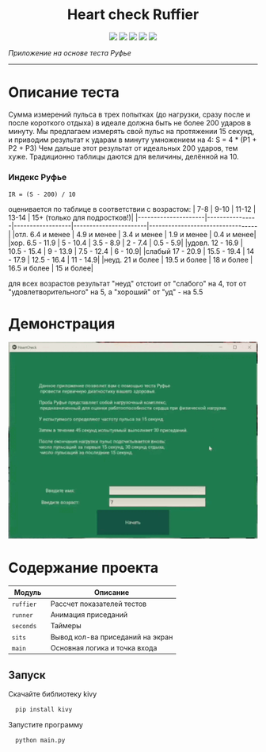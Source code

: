 
<h1 align="center">Heart check Ruffier</h1>

<p align="left">
 
</p>

<p align="right">
  


<p align="center">
  <img src="https://img.shields.io/badge/made%20on-python-blue" >
  <img src="https://img.shields.io/badge/with-kivy-brightgreen">
  <img src="https://img.shields.io/github/license/jonotyan/kivy-app-Ruffier">
  <img src="https://img.shields.io/badge/%20-%20-white" >
  <img src="https://img.shields.io/github/stars/jonotyan/kivy-app-Ruffier">
</p>

  


_Приложение на основе теста Руфье_

---
# Описание теста
Сумма измерений пульса в трех попытках (до нагрузки, сразу после и после короткого отдыха)
в идеале должна быть не более 200 ударов в минуту. 
Мы предлагаем измерять свой пульс на протяжении 15 секунд, 
и приводим результат к ударам в минуту умножением на 4:
    S = 4 * (P1 + P2 + P3)
Чем дальше этот результат от идеальных 200 ударов, тем хуже.
Традиционно таблицы даются для величины, делённой на 10. 

### Индекс Руфье   
    IR = (S - 200) / 10
оценивается по таблице в соответствии с возрастом:
|        7-8          |   9-10         |       11-12      |         13-14         |       15+ (только для подростков!)|
|---------------------|----------------|------------------|-----------------------|----------------------------------|
|отл.    6.4 и менее  |  4.9 и менее   |    3.4 и менее   |      1.9 и менее      |         0.4 и менее|
|хор.    6.5 - 11.9   |  5 - 10.4      |    3.5 - 8.9     |      2 - 7.4          |         0.5 - 5.9|
|удовл.  12 - 16.9    |  10.5 - 15.4   |    9 - 13.9      |      7.5 - 12.4       |         6 - 10.9|
|слабый  17 - 20.9    |  15.5 - 19.4   |    14 - 17.9     |      12.5 - 16.4      |         11 - 14.9|
|неуд.   21 и более   |  19.5 и более  |    18 и более    |      16.5 и более     |        15 и более|

для всех возрастов результат "неуд" отстоит от "слабого" на 4, 
тот от "удовлетворительного" на 5, а "хороший" от "уд" - на 5.5

# Демонстрация

  <img src="imgs/1234.gif" alt='Demonstration'>

# Содержание проекта

| Модуль      | Описание                       |
| ------------| -------------------------------|
| `ruffier`   | Рассчет показателей тестов      |
| `runner`   | Анимация приседаний |
| `seconds`| Таймеры |
| `sits     ` | Вывод кол-ва приседаний на экран |
| `main     ` | Основная логика и точка входа |

## Запуск

Скачайте библиотеку kivy

```bash
  pip install kivy
```
Запустите программу

```bash
  python main.py
```

